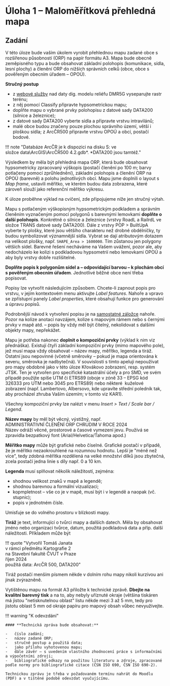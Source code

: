 # Úloha 1 – Maloměřítková přehledná mapa

## Zadání

V této úloze bude vaším úkolem vyrobit přehlednou mapu zadané obce s rozšířenou působností (ORP) na papír formátu A3. Mapa bude obecně zeměpisného typu a bude obsahovat základní polohopis (komunikace, sídla, lesní plochy) a členění ORP do nižších správních celků (obce, obce s pověřeným obecním úřadem – OPOÚ).

**Stručný postup**

-   z [webové služby](https://ags.cuzk.cz/arcgis2/rest/services/dmr5g/ImageServer "https://ags.cuzk.cz/arcgis2/rest/services/dmr5g/ImageServer") nad daty dig. modelu reliéfu DMR5G vyseparujte rastr terénu;
-   z něj pomocí Classify připravte hypsometrickou mapu;
-   doplňte mapu o vybrané prvky polohopisu z datové sady DATA200 (silnice a železnice);
-   z datové sady DATA200 vyberte sídla a připravte vrstvu intravilánů;
-   malé obce budou značeny pouze plochou správního území, větší i ploškou sídla;
    z ArcČR500 připravte vrstvu OPOÚ a obcí, postačí bodové.
    
!!! note "Databáze ArcČR je k dispozici na disku S: ve složce data\\ArcGIS\\ArcČR500 4.2.gdb*. *DATA200 jsou tamtéž."

Výsledkem by měla být přehledná mapa ORP, která bude obsahovat hypsometricky zpracovaný výškopis (postačí členění po 100 m; barvy potlačeny pomocí zprůhlednění), základní polohopis a členění ORP na OPOÚ (barevně) a polohu jednotlivých obcí. Mapu jsme doplnili o layout s *Map frame*, ustavili měřítko, ve kterém budou data zobrazena, které zároveň slouží jako referenční měřítko výkresu. 

K úloze proběhne výklad na cvičení, zde připojujeme níže jen stručný výtah.

Mapu s potlačeným výškopisným hypsometrickým podkladem a správním členěním vyznačeným pomocí polygonů s barevnými lemovkami **doplňte o další polohopis**. Konkrétně o silnice a železnice (vrstvy RoadL a RailrdL ve složce TRANS datové sady DATA200). Dále z vrstvy POP > BuiltUpA vyberte ty plošky, které jsou většího charakteru než drobné obdélníčky, ty budou symbolizovat významnější sídla. Vybrat se dají atributovým dotazem na velikost plošky, např. `SHAPE_Area > 1600000`. Tím zůstanou jen polygony větších sídel. Barevné řešení necháváme na Vašem uvážení, pozor ale, aby nedocházelo ke kolizi s podkladovou hypsometrií nebo lemovkami OPOÚ a aby byly vrstvy dobře rozlišitelné.

**Doplňte popis k polygonům sídel a – odpovídající barvou – k plochám obcí s pověřeným obecním úřadem**. Jednotlivé běžné obce není třeba popisovat.

Popisy lze vytvořit následujícím způsobem. Chcete-li zapnout popis pro vrstvu, v jejím kontextovém menu aktivujte *Label features*. Nahoře a vpravo se zpřístupní panely *Label properties*, které obsahují funkce pro generování a úpravu popisů.

Podrobnější návod k vytvoření popisu je na [samostatné záložce](../popisy.md) nahoře. Pozor na kolize anotací navzájem, kolize s mapovým rámem nebo s černými prvky v mapě atd. – popis by vždy měl být čitelný, nekolidovat s dalšími objekty mapy, nepřekážet.

Mapu je potřeba nakonec **doplnit o kompoziční prvky** (výklad k nim viz přednáška). Existují čtyři základní kompoziční prvky (mimo mapového pole), jež musí mapa vždy obsahovat – název mapy, měřítko, legenda a tiráž. Ostatní jsou nepovinné (včetně směrovky – pokud je mapa orientována k severu, směrovka je nadbytečná). V souvislosti s tímto apeluji nepoužívat pro mapy obdobné jako v této úloze Křovákovo zobrazení, resp. systém JTSK. Ten je vytvořen pro specifické katastrální účely a pro SMD, ve svém případě použijte spíše UTM či ETRS89 (oboje v zóně 33 – EPSG kód 326333 pro UTM nebo 3045 pro ETRS89) nebo některé  kuželové zobrazení (např. Lambertovo, Albersovo, kde upravíte střední poledník tak, aby procházel zhruba Vaším územím; v tomto viz KAR1).

Všechny kompoziční prvky lze nalézt v menu *Insert \> Text / Scale bar / Legend*.

**Název mapy** by měl být věcný, výstižný, např.  
ADMINISTRATIVNÍ ČLENĚNÍ ORP CHRUDIM V ROCE 2024  
Název odráží věcné, prostorové a časové vymezení jevu. Používá se zpravidla bezpatkový font (Arial/Helvetica/Tahoma apod.)

**Měřítko mapy** může být grafické nebo číselné. Grafické postačí v případě, že je měřítko nezaokrouhlené na rozumnou hodnotu. Lepší je "méně než více", tedy zdobná měřítka rozdělená na velké množství dílků jsou zbytečná, zcela postačí jedna linie s díly např. 0 a 10 km. 

**Legenda** musí splňovat několik náležitostí, zejména:

-   shodnou velikost znaků v mapě a legendě;  
-   shodnou barevnou a formální vizualizaci;  
-   kopmpletnost – vše co je v mapě, musí být i v legendě a naopak (vč. stupnic);  
-   popis v jednotném čísle.

Umisťuje se do volného prostoru v blízkosti mapy.  

**Tiráž** je text, informující o tvůrci mapy a dalších datech. Měla by obsahovat jméno nebo organizaci tvůrce, datum, použitá podkladová data a příp. další náležitosti. Příkladem může být

!!! quote "Vytvořil Tomáš Janata  <br />v rámci předmětu Kartografie 2  <br />na Stavební fakultě ČVUT v Praze  <br />říjen 2024  <br />použitá data: ArcČR 500, DATA200"

Tiráž postačí menším písmem někde v dolním rohu mapy nikoli kurzívou ani jinak zvýrazněně.

Vytištěnou mapu na formát A3 přiložte k technické zprávě. **Dbejte na kvalitní barevný tisk** a na to, aby nebyly uříznuté okraje (většina tiskáren má jistou "netisknutelnou oblast" listu někde mezi 3 až 5 mm, tedy pro jistotu oblast 5 mm od okraje papíru pro mapový obsah vůbec nevyužívejte.



!!! warning "K odevzdání"

    #### **Technická zpráva bude obsahovat:**

    -   číslo zadání;
    -   název zadané ORP;
    -   stručně postup a použitá data;
    -   jako přílohu vyhotovenou mapu;
    -   dále závěr – s uvedením vlastního zhodnocení práce s informačními a výpočetními zdroji;
    -   bibliografické odkazy na použitou literaturu a zdroje, zpracované podle normy pro bibliografické citace (ČSN ISO 690, ČSN ISO 690-2).

    Technickou zprávu je třeba v požadovaném termínu nahrát do Moodlu (PDF) a v tištěné podobě odevzdat vyučujícímu.
